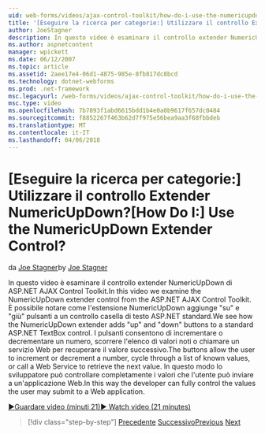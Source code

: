 ```yaml
---
uid: web-forms/videos/ajax-control-toolkit/how-do-i-use-the-numericupdown-extender-control
title: '[Eseguire la ricerca per categorie:] Utilizzare il controllo Extender NumericUpDown? | Microsoft Docs'
author: JoeStagner
description: In questo video è esaminare il controllo extender NumericUpDown di ASP.NET AJAX Control Toolkit. Viene illustrato come il programma di estensione NumericUpDown aggiunge 'su' e 'giù'...
ms.author: aspnetcontent
manager: wpickett
ms.date: 06/12/2007
ms.topic: article
ms.assetid: 2aee17e4-06d1-4875-985e-8fb817dc8bcd
ms.technology: dotnet-webforms
ms.prod: .net-framework
msc.legacyurl: /web-forms/videos/ajax-control-toolkit/how-do-i-use-the-numericupdown-extender-control
msc.type: video
ms.openlocfilehash: 7b7893f1abd6615bdd1b4e0a0b9617f657dc0484
ms.sourcegitcommit: f8852267f463b62d7f975e56bea9aa3f68fbbdeb
ms.translationtype: MT
ms.contentlocale: it-IT
ms.lasthandoff: 04/06/2018
---
```

<a name="how-do-i-use-the-numericupdown-extender-control"></a><span data-ttu-id="dd9f2-105">[Eseguire la ricerca per categorie:] Utilizzare il controllo Extender NumericUpDown?</span><span class="sxs-lookup"><span data-stu-id="dd9f2-105">[How Do I:] Use the NumericUpDown Extender Control?</span></span>
====================
<span data-ttu-id="dd9f2-106">da [Joe Stagner](https://github.com/JoeStagner)</span><span class="sxs-lookup"><span data-stu-id="dd9f2-106">by [Joe Stagner](https://github.com/JoeStagner)</span></span>

<span data-ttu-id="dd9f2-107">In questo video è esaminare il controllo extender NumericUpDown di ASP.NET AJAX Control Toolkit.</span><span class="sxs-lookup"><span data-stu-id="dd9f2-107">In this video we examine the NumericUpDown extender control from the ASP.NET AJAX Control Toolkit.</span></span> <span data-ttu-id="dd9f2-108">È possibile notare come l'estensione NumericUpDown aggiunge "su" e "giù" pulsanti a un controllo casella di testo ASP.NET standard.</span><span class="sxs-lookup"><span data-stu-id="dd9f2-108">We see how the NumericUpDown extender adds "up" and "down" buttons to a standard ASP.NET TextBox control.</span></span> <span data-ttu-id="dd9f2-109">I pulsanti consentono di incrementare o decrementare un numero, scorrere l'elenco di valori noti o chiamare un servizio Web per recuperare il valore successivo.</span><span class="sxs-lookup"><span data-stu-id="dd9f2-109">The buttons allow the user to increment or decrement a number, cycle through a list of known values, or call a Web Service to retrieve the next value.</span></span> <span data-ttu-id="dd9f2-110">In questo modo lo sviluppatore può controllare completamente i valori che l'utente può inviare a un'applicazione Web.</span><span class="sxs-lookup"><span data-stu-id="dd9f2-110">In this way the developer can fully control the values the user may submit to a Web application.</span></span>

[<span data-ttu-id="dd9f2-111">&#9654;Guardare video (minuti 21)</span><span class="sxs-lookup"><span data-stu-id="dd9f2-111">&#9654; Watch video (21 minutes)</span></span>](https://channel9.msdn.com/Blogs/ASP-NET-Site-Videos/how-do-i-use-the-numericupdown-extender-control)

> [!div class="step-by-step"]
> <span data-ttu-id="dd9f2-112">[Precedente](how-do-i-use-the-pagingbulletedlist-extender-control.md)
> [Successivo](how-do-i-use-the-aspnet-ajax-validatorcallout-extender.md)</span><span class="sxs-lookup"><span data-stu-id="dd9f2-112">[Previous](how-do-i-use-the-pagingbulletedlist-extender-control.md)
[Next](how-do-i-use-the-aspnet-ajax-validatorcallout-extender.md)</span></span>
